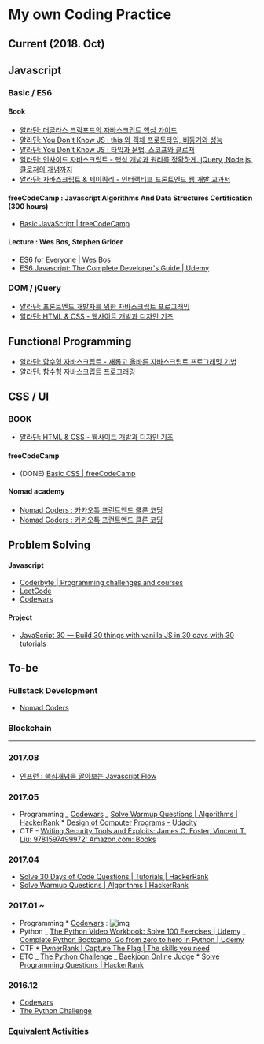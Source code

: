 # My own Coding Practice

## Current (2018. Oct)

## Javascript

### Basic / ES6

#### Book

- [알라딘: 더글라스 크락포드의 자바스크립트 핵심 가이드](http://www.aladin.co.kr/shop/wproduct.aspx?ItemId=2608820)
- [알라딘: You Don't Know JS : this 와 객체 프로토타입, 비동기와 성능](http://www.aladin.co.kr/shop/wproduct.aspx?ItemId=114466258)
- [알라딘: You Don't Know JS : 타입과 문법, 스코프와 클로저](http://www.aladin.co.kr/shop/wproduct.aspx?ItemId=112387204)
- [알라딘: 인사이드 자바스크립트 - 핵심 개념과 원리를 정확하게. jQuery, Node.js, 클로저의 개념까지](http://www.aladin.co.kr/shop/wproduct.aspx?ItemId=34486660)
- [알라딘: 자바스크립트 & 제이쿼리 - 인터랙티브 프론트엔드 웹 개발 교과서](https://www.aladin.co.kr/shop/wproduct.aspx?ItemId=55027282)

#### freeCodeCamp : Javascript Algorithms And Data Structures Certification (300 hours)

- [Basic JavaScript | freeCodeCamp](https://learn.freecodecamp.org/javascript-algorithms-and-data-structures/basic-javascript)

#### Lecture : Wes Bos, Stephen Grider

- [ES6 for Everyone | Wes Bos](https://courses.wesbos.com/account/access/5b9c464c58c86744ddf8b2bb)
- [ES6 Javascript: The Complete Developer's Guide | Udemy](https://www.udemy.com/javascript-es6-tutorial/learn/v4/t/lecture/5394973?start=30)

### DOM / jQuery

- [알라딘: 프론트엔드 개발자를 위한 자바스크립트 프로그래밍](http://www.aladin.co.kr/shop/wproduct.aspx?ItemId=26434671)
- [알라딘: HTML & CSS - 웹사이트 개발과 디자인 기초](http://www.aladin.co.kr/shop/wproduct.aspx?ItemId=21089367)

## Functional Programming

- [알라딘: 함수형 자바스크립트 - 새롭고 올바른 자바스크립트 프로그래밍 기법](http://www.aladin.co.kr/shop/wproduct.aspx?ItemId=35917097)
- [알라딘: 함수형 자바스크립트 프로그래밍](http://www.aladin.co.kr/shop/wproduct.aspx?ItemId=123715872)

## CSS / UI

### BOOK

- [알라딘: HTML & CSS - 웹사이트 개발과 디자인 기초](https://www.aladin.co.kr/shop/wproduct.aspx?ItemId=21089367)

#### freeCodeCamp

- (DONE) [Basic CSS | freeCodeCamp](https://learn.freecodecamp.org/responsive-web-design/basic-css)

#### Nomad academy

- [Nomad Coders : 카카오톡 프런트엔드 클론 코딩](https://academy.nomadcoders.co/courses/enrolled/193412)
- [Nomad Coders : 카카오톡 프런트엔드 클론 코딩](https://academy.nomadcoders.co/courses/enrolled/202997)

## Problem Solving

#### Javascript

- [Coderbyte | Programming challenges and courses](https://coderbyte.com/challenges)
- [LeetCode](https://leetcode.com/problemset/all/)
- [Codewars](https://www.codewars.com/dashboard)

#### Project

- [JavaScript 30 — Build 30 things with vanilla JS in 30 days with 30 tutorials](https://javascript30.com/)

## To-be

### Fullstack Development

- [Nomad Coders](https://academy.nomadcoders.co/courses/enrolled/360159)

### Blockchain

---

### 2017.08

- [인프런 : 핵심개념을 알아보는 Javascript Flow](https://www.inflearn.com/course/%ed%95%b5%ec%8b%ac%ea%b0%9c%eb%85%90-javascript-flow/)

### 2017.05

- Programming
  _ [Codewars](https://www.codewars.com/dashboard)
  _ [Solve Warmup Questions | Algorithms | HackerRank](https://www.hackerrank.com/domains/algorithms/warmup) \* [Design of Computer Programs - Udacity](https://classroom.udacity.com/courses/cs213)
- CTF - [Writing Security Tools and Exploits: James C. Foster, Vincent T. Liu: 9781597499972: Amazon.com: Books](https://www.amazon.com/Writing-Security-Tools-Exploits-Foster/dp/1597499978/ref=sr_1_1?ie=UTF8&qid=1495722447&sr=8-1&keywords=writing+security+tools+and+exploits)

### 2017.04

- [Solve 30 Days of Code Questions | Tutorials | HackerRank](https://www.hackerrank.com/domains/tutorials/30-days-of-code)
- [Solve Warmup Questions | Algorithms | HackerRank](https://www.hackerrank.com/domains/algorithms/warmup)

### 2017.01 ~

- Programming \* [Codewars](https://www.codewars.com/dashboard) : ![img](https://www.codewars.com/users/tkhwang/badges/large)
- Python
  _ [The Python Video Workbook: Solve 100 Exercises | Udemy](https://www.udemy.com/python-video-workbook)
  _ [Complete Python Bootcamp: Go from zero to hero in Python | Udemy](https://www.udemy.com/complete-python-bootcamp/learn)
- CTF \* [PwnerRank | Capture The Flag | The skills you need](https://www.pwnerrank.com/)
- ETC
  _ [The Python Challenge](http://www.pythonchallenge.com/)
  _ [Baekjoon Online Judge](https://www.acmicpc.net/) \* [Solve Programming Questions | HackerRank](https://www.hackerrank.com/domains?h_r=logo)

### 2016.12

- [Codewars](https://www.codewars.com/dashboard)
- [The Python Challenge](http://www.pythonchallenge.com/)

### [Equivalent Activities](https://github.com/tkhwang/coding-practice/tree/master/equivalent)
